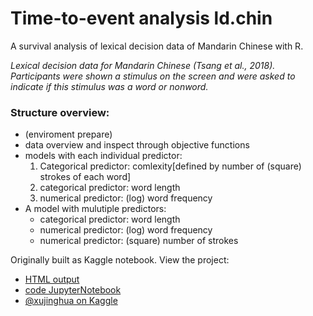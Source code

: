 # Time-to-event analysis ld.chin

A survival analysis of lexical decision data of Mandarin Chinese with R.

_Lexical decision data for Mandarin Chinese (Tsang et al., 2018). Participants were shown a stimulus on the screen and were asked to indicate if this stimulus was a word or nonword._


### Structure overview: <br>
* (enviroment prepare)
* data overview and inspect through objective functions
* models with each individual predictor:
  1. Categorical predictor: comlexity[defined by number of (square) strokes of each word]
  2. categorical predictor: word length
  3. numerical predictor: (log) word frequency
* A model with mulutiple predictors:
  * categorical predictor: word length
  * numerical predictor: (log) word frequency
  * numerical predictor: (square) number of strokes


Originally built as Kaggle notebook. View the project:

* [HTML output](https://github.com/JINHXu/ld.chin_t2e/blob/master/__results__.html)
* [code JupyterNotebook](https://github.com/JINHXu/ld.chin_t2e/blob/master/t2e-ld-chin.ipynb)
* [@xujinghua on Kaggle](https://www.kaggle.com/xujinghua/t2e-ld-chin/data)


